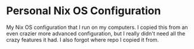 # Personal Nix OS Configuration

My Nix OS configuration that I run on my computers. I copied this from an even crazier more advanced configuration, but I really didn't need all the crazy features it had. I also forgot where repo I copied it from.

